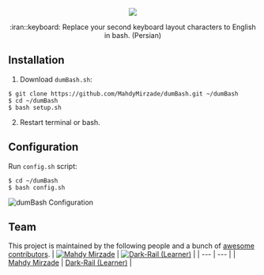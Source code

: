 <p align="center">
    <img src="https://raw.githubusercontent.com/MahdyMirzade/MahdyMirzade/main/assets/dumbash/dumbash_main.png">
</p>
<p align="center">
    :iran::keyboard: Replace your second keyboard layout characters to English in bash. (Persian)
</p>

## Installation
1. Download `dumBash.sh`:
```
$ git clone https://github.com/MahdyMirzade/dumBash.git ~/dumBash
$ cd ~/dumBash
$ bash setup.sh
```
2. Restart terminal or bash.

## Configuration
Run `config.sh` script:
```
$ cd ~/dumBash
$ bash config.sh
```
![dumBash Configuration](https://raw.githubusercontent.com/MahdyMirzade/MahdyMirzade/main/assets/dumbash/dumbash_config.png)

## Team
This project is maintained by the following people and a bunch of [awesome contributors](https://github.com/MahdyMirzade/dumBash/graphs/contributors).
| [![Mahdy Mirzade](https://github.com/mahdymirzade.png?size=100)](https://github.com/mahdymirzade) | [![Dark-Rail (Learner)](https://github.com/Dark-Rail.png?size=100)](https://github.com/Dark-Rail)  |
| --- | --- |
| [Mahdy Mirzade](https://github.com/mahdymirzade) | [Dark-Rail (Learner)](https://github.com/Dark-Rail) |
